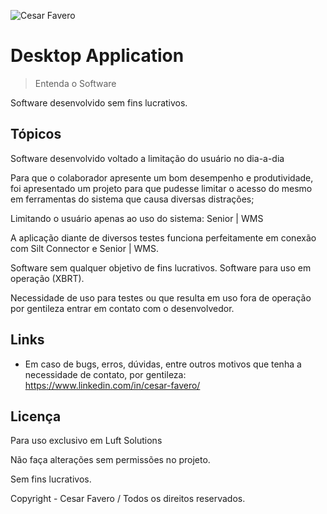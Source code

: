![Cesar Favero](https://media-exp1.licdn.com/dms/image/C4E03AQHVMRlYtc-m7w/profile-displayphoto-shrink_100_100/0/1602698867677?e=1611792000&v=beta&t=gCoXuAe_IXYvaV_-gBK5X-7YX0JvgOJAcsR2e7-F3D4)

# Desktop Application
> Entenda o Software

Software desenvolvido sem fins lucrativos.
##  

## Tópicos

Software desenvolvido voltado a limitação do usuário no dia-a-dia

Para que o colaborador apresente um bom desempenho e produtividade,
foi apresentado um projeto para que pudesse limitar o acesso do mesmo
em ferramentas do sistema que causa diversas distrações;

Limitando o usuário apenas ao uso do sistema: Senior | WMS

A aplicação diante de diversos testes funciona perfeitamente em conexão com
Silt Connector e Senior | WMS.

Software sem qualquer objetivo de fins lucrativos.
Software para uso em operação (XBRT).

Necessidade de uso para testes ou que resulta em uso fora de operação
por gentileza entrar em contato com o desenvolvedor.

## Links


  - Em caso de bugs, erros, dúvidas, entre outros motivos que tenha a
     necessidade de contato, por gentileza: https://www.linkedin.com/in/cesar-favero/


## Licença

Para uso exclusivo em Luft Solutions

Não faça alterações sem permissões no projeto.

Sem fins lucrativos.

Copyright - Cesar Favero / Todos os direitos reservados.
